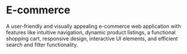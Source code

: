 # E-commerce
A user-friendly and visually appealing e-commerce web application with features like intuitive navigation, dynamic product listings, a functional shopping cart, responsive design, interactive UI elements, and efficient search and filter functionality.

